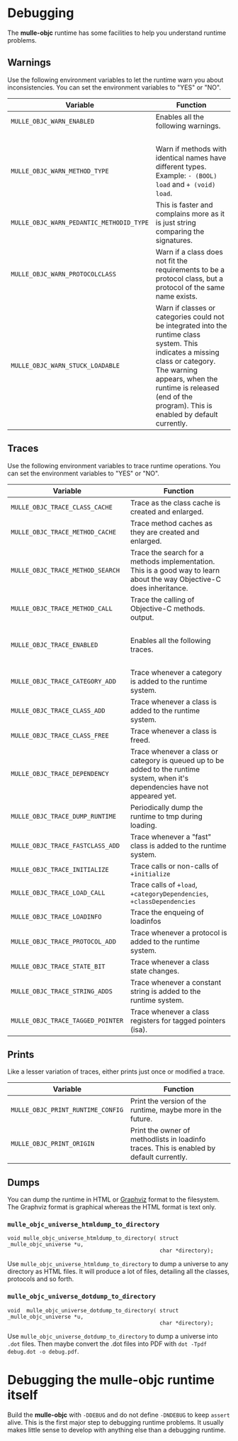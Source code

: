# Debugging

The **mulle-objc** runtime has some facilities to help you understand runtime
problems.

## Warnings

Use the following environment variables to let the runtime warn you about
inconsistencies. You can set the environment variables to "YES" or "NO".


Variable                              |  Function
------------------------------------- | --------------------------------
`MULLE_OBJC_WARN_ENABLED`             | Enables all the following warnings.
&nbsp;                                | &nbsp;
`MULLE_OBJC_WARN_METHOD_TYPE`       | Warn if methods with identical names have different types. Example: `- (BOOL) load` and `+ (void) load`.
`MULLE_OBJC_WARN_PEDANTIC_METHODID_TYPE` | This is faster and complains more as it is just string comparing the signatures.
`MULLE_OBJC_WARN_PROTOCOLCLASS`       | Warn if a class does not fit the requirements to be a protocol class, but a protocol of the same name exists.
`MULLE_OBJC_WARN_STUCK_LOADABLE`      | Warn if classes or categories could not be integrated into the runtime class system. This indicates a missing class or category. The warning appears, when the runtime is released (end of the program). This is enabled by default currently.

## Traces

Use the following environment variables to trace runtime operations. You can set the environment variables to "YES" or "NO".


 Variable                               |  Function
----------------------------------------|--------------------------------
`MULLE_OBJC_TRACE_CLASS_CACHE`          | Trace as the class cache is created and enlarged.
`MULLE_OBJC_TRACE_METHOD_CACHE`         | Trace method caches as they are created and enlarged.
`MULLE_OBJC_TRACE_METHOD_SEARCH`        | Trace the search for a methods implementation. This is a good way to learn about the way Objective-C does inheritance.
`MULLE_OBJC_TRACE_METHOD_CALL`          | Trace the calling of Objective-C methods. output.
&nbsp;                                  | &nbsp;
`MULLE_OBJC_TRACE_ENABLED`              | Enables all the following traces.
&nbsp;                                  | &nbsp;
`MULLE_OBJC_TRACE_CATEGORY_ADD`         | Trace whenever a category is added to the runtime system.
`MULLE_OBJC_TRACE_CLASS_ADD`            | Trace whenever a class is added to the runtime system.
`MULLE_OBJC_TRACE_CLASS_FREE`           | Trace whenever a class is freed.
`MULLE_OBJC_TRACE_DEPENDENCY`           | Trace whenever a class or category is queued up to be added to the runtime system, when it's dependencies have not appeared yet.
`MULLE_OBJC_TRACE_DUMP_RUNTIME`         | Periodically dump the runtime to tmp during loading.
`MULLE_OBJC_TRACE_FASTCLASS_ADD`        | Trace whenever a "fast" class is added to the runtime system.
`MULLE_OBJC_TRACE_INITIALIZE`           | Trace calls or non-calls of `+initialize`
`MULLE_OBJC_TRACE_LOAD_CALL`            | Trace calls of `+load`, `+categoryDependencies`, `+classDependencies`
`MULLE_OBJC_TRACE_LOADINFO`             | Trace the enqueing of loadinfos
`MULLE_OBJC_TRACE_PROTOCOL_ADD`         | Trace whenever a protocol is added to the runtime system.
`MULLE_OBJC_TRACE_STATE_BIT`            | Trace whenever a class state changes.
`MULLE_OBJC_TRACE_STRING_ADDS`          | Trace whenever a constant string is added to the runtime system.
`MULLE_OBJC_TRACE_TAGGED_POINTER`       | Trace whenever a class registers for tagged pointers (isa).


## Prints

Like a lesser variation of traces, either prints just once or modified a trace.


 Variable                               |  Function
----------------------------------------|--------------------------------
`MULLE_OBJC_PRINT_RUNTIME_CONFIG`       | Print the version of the runtime, maybe more in the future.
`MULLE_OBJC_PRINT_ORIGIN`               | Print the owner of methodlists in loadinfo traces. This is enabled by default currently.


## Dumps

You can dump the runtime in HTML or [Graphviz](//www.graphviz.org/) format to
the filesystem. The Graphviz format is graphical whereas the HTML format is
text only.


### `mulle_objc_universe_htmldump_to_directory`

```
void mulle_objc_universe_htmldump_to_directory( struct _mulle_objc_universe *u,
                                                char *directory);
```

Use `mulle_objc_universe_htmldump_to_directory` to dump a universe to any
directory as HTML files. It will produce a lot of files, detailing all the
classes, protocols and so forth.


### `mulle_objc_universe_dotdump_to_directory`

```
void  mulle_objc_universe_dotdump_to_directory( struct _mulle_objc_universe *u,
                                                char *directory);
```

Use `mulle_objc_universe_dotdump_to_directory` to dump a universe into `.dot`
files. Then maybe convert the .dot files into PDF with
`dot -Tpdf debug.dot -o debug.pdf`.


# Debugging the mulle-objc runtime itself

Build the **mulle-objc** with `-DDEBUG` and do not define
`-DNDEBUG` to keep `assert` alive. This is the first major step to debugging
runtime problems. It usually makes little sense to develop with anything else
than a debugging runtime.

